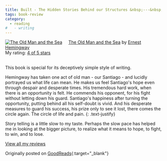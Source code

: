 ```yaml
---
title: Built - The Hidden Stories Behind our Structures &nbsp;---&nbsp; _A Review_
tags: book-review
category:
  - reading
#   - writing
---
```

<a href="https://www.goodreads.com/book/show/2165.The_Old_Man_and_the_Sea" style="float: left; padding-right: 20px"><img border="0" alt="The Old Man and the Sea" src="https://i.gr-assets.com/images/S/compressed.photo.goodreads.com/books/1329189714l/2165._SX98_.jpg" /></a><a href="https://www.goodreads.com/book/show/2165.The_Old_Man_and_the_Sea">The Old Man and the Sea</a> by <a href="https://www.goodreads.com/author/show/1455.Ernest_Hemingway">Ernest Hemingway</a><br/>
My rating: <a href="https://www.goodreads.com/review/show/3242658656">4 of 5 stars</a><br /><br />

This book is special for its deceptively simple style of writing.

Hemingway has taken one act of old man - our Santiago - and lucidly portrayed us what life can mean. He makes us feel Santiago's hope even through despair and desperate times. His tremendous hard work, when there is an opportunity is felt. He commends his opponent, for his fight without letting down his guard. Santiago's happiness after turning the opportunity, putting behind all his self-doubt is vivid. And his desperate measures to guard his success, his prize only to see it lost, there comes the circle again. The circle of life and pain.
{: .text-justify}

Story telling is a little slow to my taste. Perhaps the slow pace has helped me in looking at the bigger picture, to realize what it means to hope, to fight, to win, and to lose.

<a href="https://www.goodreads.com/review/list/33625087-cmrmahesh">View all my reviews</a>

Originally posted on [GoodReads](https://www.goodreads.com/user/show/33625087-cmrmahesh){:target="\_blank"}

